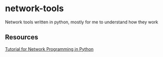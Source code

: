 # network-tools
Network tools written in python, mostly for me to understand how they work

## Resources
[Tutorial for Network Programming in Python](https://www.studytonight.com/network-programming-in-python/building-a-port-scanner)


